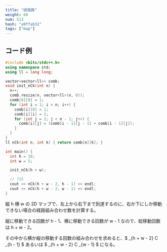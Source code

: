 ```yaml
---
title: "経路数"
weight: 60
num: 513
hash: "a9ffab32"
tags: ["map"]
---
```


## コード例

```cpp
#include <bits/stdc++.h>
using namespace std;
using ll = long long;

vector<vector<ll>> comb;
void init_nCk(int n) {
  n++;
  comb.resize(n, vector<ll>(n, 0));
  comb[0][0] = 1;
  for (int i = 1; i < n; i++) {
    comb[i][0] = 1;
    comb[i][i] = 1;
    for (int j = 1; j < n - 1; j++) {
      comb[i][j] = (comb[i - 1][j - 1] + comb[i - 1][j]);
    }
  }
}
ll nCk(int n, int k) { return comb[n][k]; }

int main() {
  int h = 10;
  int w = 5;

  init_nCk(h + w);

  // 715
  cout << nCk(h + w - 2, h - 1) << endl;
  cout << nCk(h + w - 2, w - 1) << endl;
}
```

縦 h 横 w の 2D マップで、左上から右下まで到達するのに、右か下にしか移動できない場合の経路組み合わせ数を計算する。

縦に移動できる回数が h - 1、横に移動できる回数が w - 1 なので、総移動回数は h + w - 2。

その中から横か縦の移動する回数の組み合わせを求めると、$ _{h + w - 2} C _{h - 1} $ あるいは $ _{h + w - 2} C _{w - 1} $ になる。

